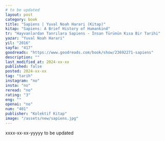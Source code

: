 ```yaml
---
# to be updated
layout: post
category: book
title: "Sapiens | Yuval Noah Harari (Kitap)"
kitap: "Sapiens: A Brief History of Humankind"
tr: "Hayvanlardan Tanrılara Sapiens - İnsan Türünün Kısa Bir Tarihi"
yazar: "Yuval Noah Harari"
yil: "2016"
sayfa: "417"
goodreads: "https://www.goodreads.com/book/show/23692271-sapiens"
description: ""
last_modified_at: 2024-xx-xx
published: false
posted: 2024-xx-xx
tag: "tarih"
instagram: "no"
insta: "no"
reread: "no"
rating: "3"
eng: ""
openai: "no"
num: "401"
publisher: "Kolektif Kitap"
image: "/assets/new/sapiens.jpg"
---
```


xxxx-xx-xx-yyyyy
to be updated
